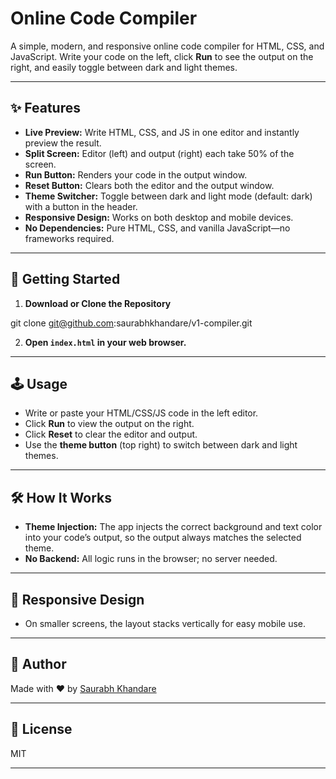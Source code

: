 # Online Code Compiler

A simple, modern, and responsive online code compiler for HTML, CSS, and JavaScript. Write your code on the left, click **Run** to see the output on the right, and easily toggle between dark and light themes.

---

## ✨ Features

- **Live Preview:** Write HTML, CSS, and JS in one editor and instantly preview the result.
- **Split Screen:** Editor (left) and output (right) each take 50% of the screen.
- **Run Button:** Renders your code in the output window.
- **Reset Button:** Clears both the editor and the output window.
- **Theme Switcher:** Toggle between dark and light mode (default: dark) with a button in the header.
- **Responsive Design:** Works on both desktop and mobile devices.
- **No Dependencies:** Pure HTML, CSS, and vanilla JavaScript—no frameworks required.

---

## 🚀 Getting Started

1. **Download or Clone the Repository**

git clone git@github.com:saurabhkhandare/v1-compiler.git

2. **Open `index.html` in your web browser.**

---

## 🕹️ Usage

- Write or paste your HTML/CSS/JS code in the left editor.
- Click **Run** to view the output on the right.
- Click **Reset** to clear the editor and output.
- Use the **theme button** (top right) to switch between dark and light themes.

---

## 🛠️ How It Works

- **Theme Injection:** The app injects the correct background and text color into your code’s output, so the output always matches the selected theme.
- **No Backend:** All logic runs in the browser; no server needed.

---

## 📱 Responsive Design

- On smaller screens, the layout stacks vertically for easy mobile use.

---

## 👤 Author

Made with ❤️ by [Saurabh Khandare](https://github.com/saurabhkhandare)

---

## 📄 License

MIT

---
